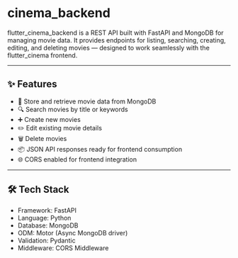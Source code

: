 # cinema_backend

flutter_cinema_backend is a REST API built with FastAPI and MongoDB for managing movie data.
It provides endpoints for listing, searching, creating, editing, and deleting movies — designed to work seamlessly with the flutter_cinema frontend.

---

## ✨ Features

- 📂 Store and retrieve movie data from MongoDB
- 🔍 Search movies by title or keywords
- ➕ Create new movies
- ✏️ Edit existing movie details
- 🗑️ Delete movies
- 📦 JSON API responses ready for frontend consumption
- 🌐 CORS enabled for frontend integration

---

## 🛠 Tech Stack

- Framework: FastAPI
- Language: Python
- Database: MongoDB
- ODM: Motor (Async MongoDB driver)
- Validation: Pydantic
- Middleware: CORS Middleware
